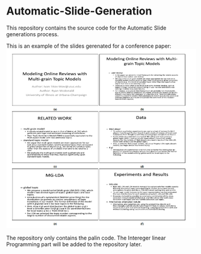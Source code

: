# Automatic-Slide-Generation

This repository contains the source code for the Automatic Slide generations process. 

This is an example of the slides gerenated for a conference paper:
![Automatically generated slides by our model](Automatically-Generated-Slides.png)

The repository only contains the palin code. The Intereger linear Programming part will be added to the repository later. 



